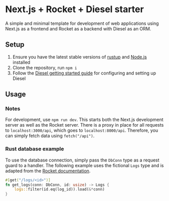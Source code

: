 # Next.js + Rocket + Diesel starter
A simple and minimal template for development of web applications using Next.js as a frontend and Rocket as a backend with Diesel as an ORM. 

## Setup
1. Ensure you have the latest stable versions of [rustup](https://rustup.rs/) and [Node.js](https://nodejs.org/) installed
2. Clone the repository, run `npm i`
3. Follow the [Diesel getting started guide](https://diesel.rs/guides/getting-started) for configuring and setting up Diesel

## Usage
### Notes
For development, use `npm run dev`. This starts both the Next.js development server as well as the Rocket server. There is a proxy in place for all requests to `localhost:3000/api`, which goes to `localhost:8000/api`. Therefore, you can simply fetch data using `fetch("/api")`. 

### Rust database example
To use the database connection, simply pass the `DbConn` type as a request guard to a handler. The following example uses the fictional `Logs` type and is adapted from the [Rocket documentation](https://rocket.rs/v0.4/guide/state/#databases).
```rust
#[get("/logs/<id>")]
fn get_logs(conn: DbConn, id: usize) -> Logs {
    logs::filter(id.eq(log_id)).load(&*conn)
}
```